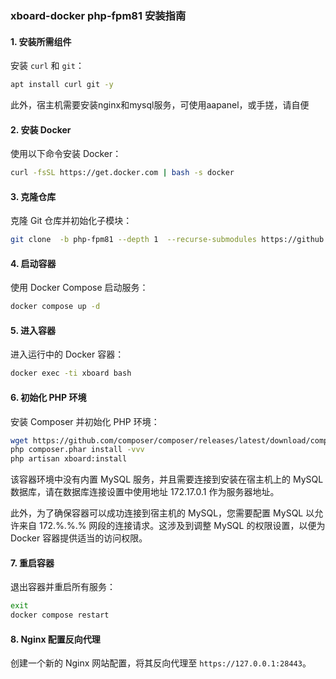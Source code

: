 
### xboard-docker php-fpm81 安装指南

#### 1. 安装所需组件
安装 `curl` 和 `git`：
```bash
apt install curl git -y
```
此外，宿主机需要安装nginx和mysql服务，可使用aapanel，或手搓，请自便

#### 2. 安装 Docker
使用以下命令安装 Docker：
```bash
curl -fsSL https://get.docker.com | bash -s docker
```

#### 3. 克隆仓库
克隆 Git 仓库并初始化子模块：
```bash
git clone  -b php-fpm81 --depth 1  --recurse-submodules https://github.com/LetRight/xb-docker.git && cd xb-docker
```

#### 4. 启动容器
使用 Docker Compose 启动服务：
```bash
docker compose up -d
```

#### 5. 进入容器
进入运行中的 Docker 容器：
```bash
docker exec -ti xboard bash
```

#### 6. 初始化 PHP 环境
安装 Composer 并初始化 PHP 环境：
```bash
wget https://github.com/composer/composer/releases/latest/download/composer.phar -O composer.phar
php composer.phar install -vvv
php artisan xboard:install
```

该容器环境中没有内置 MySQL 服务，并且需要连接到安装在宿主机上的 MySQL 数据库，请在数据库连接设置中使用地址 172.17.0.1 作为服务器地址。

此外，为了确保容器可以成功连接到宿主机的 MySQL，您需要配置 MySQL 以允许来自 172.%.%.% 网段的连接请求。这涉及到调整 MySQL 的权限设置，以便为 Docker 容器提供适当的访问权限。


#### 7. 重启容器
退出容器并重启所有服务：
```bash
exit 
docker compose restart 
```

#### 8. Nginx 配置反向代理
创建一个新的 Nginx 网站配置，将其反向代理至 `https://127.0.0.1:28443`。



